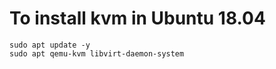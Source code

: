 # To install kvm in Ubuntu 18.04

```
sudo apt update -y
sudo apt qemu-kvm libvirt-daemon-system
```

